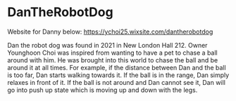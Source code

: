 # DanTheRobotDog

Website for Danny below:
https://ychoi25.wixsite.com/dantherobotdog

Dan the robot dog was found in 2021 in New London Hall 212. Owner Younghoon Choi was inspired from wanting to have a pet to chase a ball around with him. He was brought into this world to chase the ball and be around it at all times. For example, if the distance between Dan and the ball is too far, Dan starts walking towards it. 
If the ball is in the range, Dan simply relaxes in front of it. 
If the ball is not around and Dan cannot see it, Dan will go into push up state which is moving up and down with the legs.
